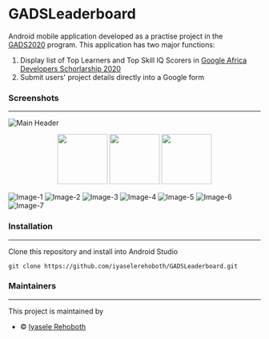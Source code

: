 # GADSLeaderboard

Android mobile application developed as a practise project in the [GADS2020](https://gads.andela.com/) program. This application has two major functions:
1. Display list of Top Learners and Top Skill IQ Scorers in [Google Africa Developers Schorlarship 2020](https://gads.andela.com/)
2. Submit users' project details directly into a Google form

### Screenshots
---

![Main Header](/screenshots/gads.png)

<p align="middle">
  <img src="/screenshots/1.jpg" width="100" />
  <img src="/screenshots/2.jpg" width="100" /> 
  <img src="/screenshots/3.jpg" width="100" />
</p>

![Image-1](/screenshots/1.jpg)  ![Image-2](/screenshots/2.jpg)  ![Image-3](/screenshots/3.jpg)
![Image-4](/screenshots/4.jpg)  ![Image-5](/screenshots/5.jpg)  ![Image-6](/screenshots/6.jpg)
![Image-7](/screenshots/7.jpg)




### Installation
------
Clone this repository and install into Android Studio
```
git clone https://github.com/iyaselerehoboth/GADSLeaderboard.git
```



### Maintainers
---
This project is maintained by 

- :copyright: [Iyasele Rehoboth](https://github.com/iyaselerehoboth)


